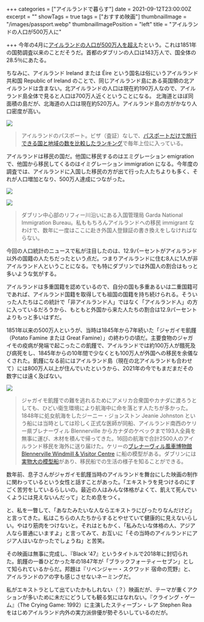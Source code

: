+++
categories = ["アイルランドで暮らす"]
date = 2021-09-12T23:00:00Z
excerpt = ""
showTags = true
tags = ["おすすめ映画"]
thumbnailImage = "/images/passport.webp"
thumbnailImagePosition = "left"
title = "アイルランドの人口が500万人に"

+++
今年の4月に[アイルランドの人口が500万人を超え](https://www.rte.ie/news/business/2021/0831/1243848-cso-population-figures/)たという。これは1851年の国勢調査以来のことだそうだ。首都のダブリンの人口は143万人で、国全体の28.5％にあたる。

<!--more-->

ちなみに、アイルランド Ireland または Éire という国名は俗にいうアイルランド共和国 Republic of Ireland のことで、同じアイルランド島にある英国領の北アイルランドは含まない。北アイルランドの人口は現在約190万人なので、アイルランド島全体で見ると人口は700万人近くということになる。 北海道とほぼ同面積の島だが、北海道の人口は現在約520万人。アイルランド島の方がかなり人口密度が高い。

![](/images/passport.webp)

> アイルランドのパスポート。ビザ（査証）なしで、[パスポートだけで旅行できる国と地域の数を比較したランキング](https://www.henleyglobal.com/passport-index/ranking)で毎年上位に入っている。

アイルランドは移民の国だ。他国に移民するのはエミグレーション emigration で、他国から移民してくるのはイミグレーション immigration になる。今年度の調査では、アイルランドに入国した移民の方が出て行った人たちよりも多く、それが人口増加となり、500万人達成につながった。

![](/images/burgh-quay.webp)

![](/images/immigration-office.webp)

> ダブリン中心部のリフィー川沿いにある入国管理局 Garda National Immigration Bureau。私ももちろんアイルランドへの移民 immigrant なわけで、数年に一度はここに赴き外国人登録証の書き換えをしなければならない。

今回の人口統計のニュースで私が注目したのは、12.9パーセントがアイルランド以外の国籍の人たちだったという点だ。つまりアイルランドに住む8人に1人が非アイルランド人ということになる。でも特にダブリンでは外国人の割合はもっと多いような気がする。

アイルランドは多重国籍を認めているので、自分の国も多重あるいは二重国籍可であれば、アイルランド国籍を取得しても祖国の国籍を持ち続けられる。そういった人たちはこの統計で「非アイルランド人」ではなく「アイルランド人」の方に入っているだろうから、もともと外国から来た人たちの割合は12.9パーセントよりもっと多いはずだ。

1851年以来の500万人というが、当時は1845年から7年続いた「ジャガイモ飢饉（Potato Famine または Great Famine）」の終わりの頃だ。主要食物のジャガイモの疫病が発端で起こったこの飢饉で、アイルランドでは約100万人が餓死及び病死をし、1845年からの10年間で少なくとも100万人が外国への移民を余儀なくされた。飢饉になる前にはアイルランド島（現在の北アイルランドも合わせて）には800万人以上が住んでいたというから、2021年の今でもまだまだその数字には遠く及ばない。

![](/images/jeanie-johnson.webp)

> ジャガイモ飢饉での難を逃れるためにアメリカ合衆国やカナダに渡ろうとしても、ひどい衛生環境により航海中に命を落とす人たちが多かった。1848年に処女航海をしたジーニー・ジョンストン Jeanie Johnston という船には当時としては珍しく正式な医師が同船、アイルランド南西のケリー県ブレナーヴィル Blennerville からカナダのケベックまで193人全員を無事に運び、木材を積んで帰ってきた。16回の航海で合計2500人のアイルランド移民を海外に送り届けた。ケリーの[ブレナーヴィル風車博物館 Blennerville Windmill & Visitor Centre](http://www.blennerville-windmill.ie/) に船の模型がある。ダブリンには[実物大の模型船](https://jeaniejohnston.ie/)があり、移民船での生活の様子を知ることができる。

数年前、息子さんがジャガイモ飢饉当時のアイルランドを舞台にした映画の制作に関わっているという女性と話すことがあった。「エキストラを見つけるのにすごく苦労をしているらしいの。最近の人はみんな体格がよくて、飢えて死んでいくようには見えないんだって」とため息をつく。

と、私を一瞥して、「あなたみたいな人ならエキストラにぴったりなんだけど」と言ってきた。私はこちらの人たちからするとやせていて健康的に見えないらしい。やはり筋肉をつけないと。それはともかく、「私みたいな体格の人、アジア人なら普通にいますよ」と言ってみて、お互いに「その当時のアイルランドにアジア人はいなかったでしょうね」と苦笑。

その映画は無事に完成し、『Black '47』というタイトルで2018年に封切られた。飢饉の一番ひどかった年の1847年が「ブラックフォーティーセブン」として知られているからだ。邦題は『リベンジャー・スクワッド 宿命の荒野』と、アイルランドのアの字も感じさせないネーミングだ。

私がエキストラとして出ていたかもしれない（？）映画だが、テーマが重くアクションが多いために未だにどうしても観る気にはなれない。『クライング・ゲーム』（The Crying Game: 1992）に主演したスティーブン・レア Stephen Rea をはじめアイルランド内外の実力派俳優が勢ぞろいしているのだが。